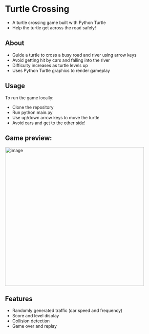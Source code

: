 # Turtle Crossing

- A turtle crossing game built with Python Turtle
- Help the turtle get across the road safely!

## About

- Guide a turtle to cross a busy road and river using arrow keys
- Avoid getting hit by cars and falling into the river
- Difficulty increases as turtle levels up
- Uses Python Turtle graphics to render gameplay

## Usage

To run the game locally:

- Clone the repository
- Run python main.py
- Use up/down arrow keys to move the turtle
- Avoid cars and get to the other side!
  
## Game preview:

<img width="454" alt="image" src="https://github.com/Aite09/Python-Projects/assets/130272673/57b49a07-c35b-407a-804a-6d26f37f9e8c">


## Features
- Randomly generated traffic (car speed and frequency)
- Score and level display
- Collision detection
- Game over and replay
